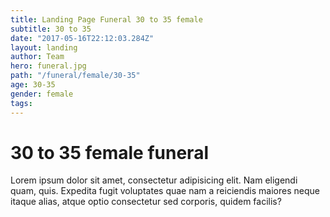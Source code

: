 ```yaml
---
title: Landing Page Funeral 30 to 35 female
subtitle: 30 to 35
date: "2017-05-16T22:12:03.284Z"
layout: landing
author: Team
hero: funeral.jpg
path: "/funeral/female/30-35"
age: 30-35
gender: female
tags:
---
```


# 30 to 35 female funeral

Lorem ipsum dolor sit amet, consectetur adipisicing elit. Nam eligendi quam, quis. Expedita fugit voluptates quae nam a reiciendis maiores neque itaque alias, atque optio consectetur sed corporis, quidem facilis?